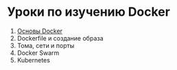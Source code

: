# Уроки по изучению Docker

1) [Основы Docker](./lesson1/Basics.md)
2) Dockerfile и создание образа
3) Тома, сети и порты
4) Docker Swarm
5) Kubernetes